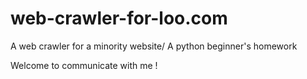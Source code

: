# web-crawler-for-loo.com
A web crawler for a minority website/ A python beginner's homework

Welcome to communicate with me !
